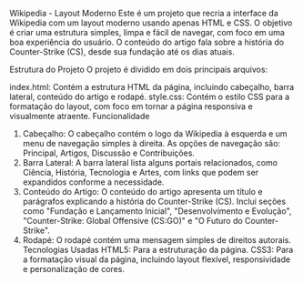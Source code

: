 Wikipedia - Layout Moderno
Este é um projeto que recria a interface da Wikipedia com um layout moderno usando apenas HTML e CSS. O objetivo é criar uma estrutura simples, limpa e fácil de navegar, com foco em uma boa experiência do usuário. O conteúdo do artigo fala sobre a história do Counter-Strike (CS), desde sua fundação até os dias atuais.

Estrutura do Projeto
O projeto é dividido em dois principais arquivos:

index.html: Contém a estrutura HTML da página, incluindo cabeçalho, barra lateral, conteúdo do artigo e rodapé.
style.css: Contém o estilo CSS para a formatação do layout, com foco em tornar a página responsiva e visualmente atraente.
Funcionalidade
1. Cabeçalho:
O cabeçalho contém o logo da Wikipedia à esquerda e um menu de navegação simples à direita.
As opções de navegação são: Principal, Artigos, Discussão e Contribuições.
2. Barra Lateral:
A barra lateral lista alguns portais relacionados, como Ciência, História, Tecnologia e Artes, com links que podem ser expandidos conforme a necessidade.
3. Conteúdo do Artigo:
O conteúdo do artigo apresenta um título e parágrafos explicando a história do Counter-Strike (CS).
Inclui seções como "Fundação e Lançamento Inicial", "Desenvolvimento e Evolução", "Counter-Strike: Global Offensive (CS:GO)" e "O Futuro do Counter-Strike".
4. Rodapé:
O rodapé contém uma mensagem simples de direitos autorais.
Tecnologias Usadas
HTML5: Para a estruturação da página.
CSS3: Para a formatação visual da página, incluindo layout flexível, responsividade e personalização de cores.
